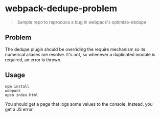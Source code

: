 # webpack-dedupe-problem
> Sample repo to reproduce a bug in webpack's optimize-dedupe

## Problem

The dedupe plugin should be overriding the require mechanism so its numerical aliases are resolve. It's not, so whenever a duplicated module is required, an error is thrown.

## Usage

```shell
npm install
webpack
open index.html
```

You should get a page that logs some values to the console. Instead, you get a JS error.
